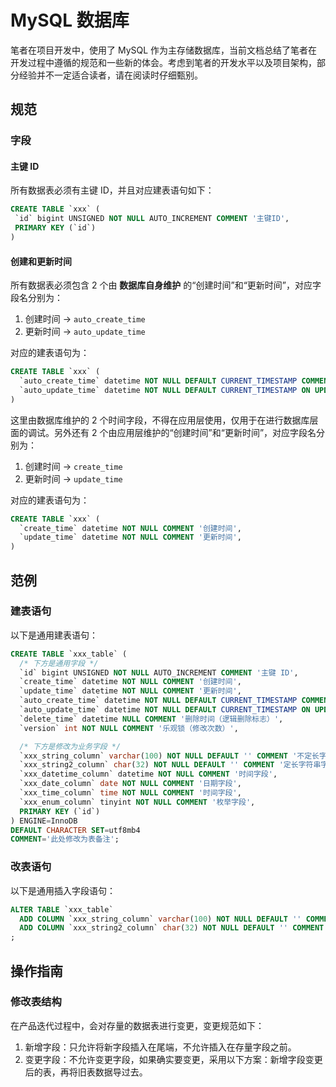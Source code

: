 # MySQL 数据库

笔者在项目开发中，使用了 MySQL 作为主存储数据库，当前文档总结了笔者在开发过程中遵循的规范和一些新的体会。考虑到笔者的开发水平以及项目架构，部分经验并不一定适合读者，请在阅读时仔细甄别。

## 规范

### 字段

#### 主键 ID

所有数据表必须有主键 ID，并且对应建表语句如下：

```sql
CREATE TABLE `xxx` (
 `id` bigint UNSIGNED NOT NULL AUTO_INCREMENT COMMENT '主键ID',
 PRIMARY KEY (`id`)
)
```

#### 创建和更新时间

所有数据表必须包含 2 个由 **数据库自身维护** 的“创建时间”和“更新时间”，对应字段名分别为：

1. 创建时间 → `auto_create_time`
2. 更新时间 → `auto_update_time`

对应的建表语句为：

```sql
CREATE TABLE `xxx` (
  `auto_create_time` datetime NOT NULL DEFAULT CURRENT_TIMESTAMP COMMENT '由数据库维护的创建时间',
  `auto_update_time` datetime NOT NULL DEFAULT CURRENT_TIMESTAMP ON UPDATE CURRENT_TIMESTAMP COMMENT '由数据库维护的更新时间',
)
```

这里由数据库维护的 2 个时间字段，不得在应用层使用，仅用于在进行数据库层面的调试。另外还有 2 个由应用层维护的“创建时间”和“更新时间”，对应字段名分别为：

1. 创建时间 → `create_time`
2. 更新时间 → `update_time`

对应的建表语句为：

```sql
CREATE TABLE `xxx` (
  `create_time` datetime NOT NULL COMMENT '创建时间',
  `update_time` datetime NOT NULL COMMENT '更新时间',
)
```

## 范例

### 建表语句

以下是通用建表语句：

```sql
CREATE TABLE `xxx_table` (
  /* 下方是通用字段 */
  `id` bigint UNSIGNED NOT NULL AUTO_INCREMENT COMMENT '主键 ID',
  `create_time` datetime NOT NULL COMMENT '创建时间',
  `update_time` datetime NOT NULL COMMENT '更新时间',
  `auto_create_time` datetime NOT NULL DEFAULT CURRENT_TIMESTAMP COMMENT '由数据库维护的创建时间',
  `auto_update_time` datetime NOT NULL DEFAULT CURRENT_TIMESTAMP ON UPDATE CURRENT_TIMESTAMP COMMENT '由数据库维护的更新时间',
  `delete_time` datetime NULL COMMENT '删除时间（逻辑删除标志）',
  `version` int NOT NULL COMMENT '乐观锁（修改次数）',

  /* 下方是修改为业务字段 */
  `xxx_string_column` varchar(100) NOT NULL DEFAULT '' COMMENT '不定长字符串字段',
  `xxx_string2_column` char(32) NOT NULL DEFAULT '' COMMENT '定长字符串字段',
  `xxx_datetime_column` datetime NOT NULL COMMENT '时间字段',
  `xxx_date_column` date NOT NULL COMMENT '日期字段',
  `xxx_time_column` time NOT NULL COMMENT '时间字段',
  `xxx_enum_column` tinyint NOT NULL COMMENT '枚举字段',
  PRIMARY KEY (`id`)
) ENGINE=InnoDB
DEFAULT CHARACTER SET=utf8mb4
COMMENT='此处修改为表备注';
```

### 改表语句

以下是通用插入字段语句：

```sql
ALTER TABLE `xxx_table`
  ADD COLUMN `xxx_string_column` varchar(100) NOT NULL DEFAULT '' COMMENT '不定长字符串字段' AFTER `xxx_column`,
  ADD COLUMN `xxx_string2_column` char(32) NOT NULL DEFAULT '' COMMENT '定长字符串字段' AFTER `xxx_string_column`
;
```

## 操作指南

### 修改表结构

在产品迭代过程中，会对存量的数据表进行变更，变更规范如下：

1. 新增字段：只允许将新字段插入在尾端，不允许插入在存量字段之前。
2. 变更字段：不允许变更字段，如果确实要变更，采用以下方案：新增字段变更后的表，再将旧表数据导过去。
